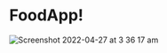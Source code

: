 # FoodApp!
![Screenshot 2022-04-27 at 3 36 17 am](https://user-images.githubusercontent.com/30364616/169325343-3b913e35-b87f-40d7-96f6-94160e555255.png)
